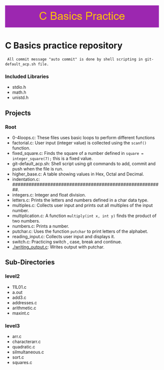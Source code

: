 ![Banner C basics practice](./resources/C_Basics_Practice.png)
# C Basics practice repository

```commandline
 All commit message "auto commit" is done by shell scripting in git-default_acp.sh file.
 ```

### Included Libraries
- stdio.h
- math.h
- unistd.h

## Projects
### Root
- 0-4loops.c:
	These files uses basic loops to perform different functions
- factorial.c:
	User input (integer value) is collected using the `scanf()` function.
- fixed_square.c:
	Finds the square of a number defined in `square = integer_square(7);` this is a fixed value.
- git-default_acp.sh:
	Shell script using git commands to add, commit and push when the file is run.
- higher_base.c:
	A table showing values in Hex, Octal and Decimal.
- indentation.c:
	########################################################.
- integers.c:
	Integer and float division.
- letters.c:
	Prints the letters and numbers defined in a char data type.
- multiples.c:
	Collects user input and prints out all multiples of the input number.
- multiplication.c:
	A function `multiply(int x, int y)` finds the product of two numbers.
- numbers.c:
	Prints a number.
- putchar.c:
	Uses the function `putchar` to print letters of the alphabet.
- reading_input.c:
	Collects user input and displays it.
- switch.c:
	Practicing switch , case, break and continue.
- [./writing_output.c](writing_output.c):
	Writes output with putchar.

## Sub-Directories

### level2
- 11L01.c
- a.out
- add3.c
- addresses.c
- arithmetic.c
- maxint.c

### level3
- arr.c
- characterarr.c
- quadratic.c
- silmultaneous.c
- sort.c
- squares.c
